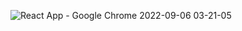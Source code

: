 ![React App - Google Chrome 2022-09-06 03-21-05](https://user-images.githubusercontent.com/89863498/188520203-82ef0771-c5da-44a3-b34a-4c11a9eca548.gif)
